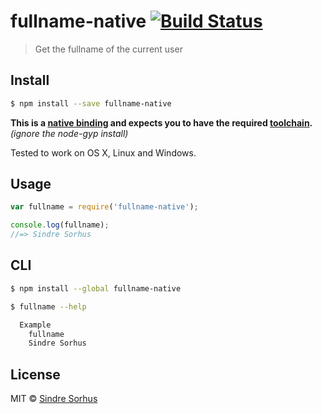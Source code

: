 # fullname-native [![Build Status](https://travis-ci.org/sindresorhus/fullname-native.svg?branch=master)](https://travis-ci.org/sindresorhus/fullname-native)

> Get the fullname of the current user


## Install

```sh
$ npm install --save fullname-native
```

**This is a [native binding](http://nodejs.org/api/addons.html) and expects you to have the required [toolchain](https://github.com/TooTallNate/node-gyp#installation).** *(ignore the node-gyp install)*

Tested to work on OS X, Linux and Windows.


## Usage

```js
var fullname = require('fullname-native');

console.log(fullname);
//=> Sindre Sorhus
```


## CLI

```sh
$ npm install --global fullname-native
```

```sh
$ fullname --help

  Example
    fullname
    Sindre Sorhus
```


## License

MIT © [Sindre Sorhus](http://sindresorhus.com)
